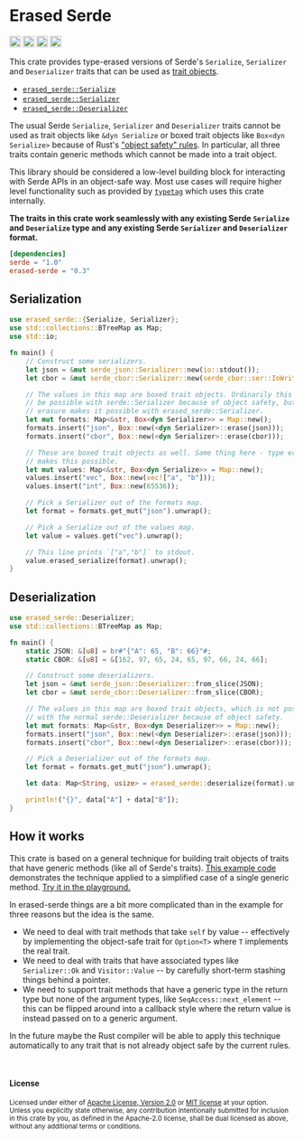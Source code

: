Erased Serde
============

[<img alt="github" src="https://img.shields.io/badge/github-dtolnay/erased--serde-8da0cb?style=for-the-badge&labelColor=555555&logo=github" height="20">](https://github.com/dtolnay/erased-serde)
[<img alt="crates.io" src="https://img.shields.io/crates/v/erased-serde.svg?style=for-the-badge&color=fc8d62&logo=rust" height="20">](https://crates.io/crates/erased-serde)
[<img alt="docs.rs" src="https://img.shields.io/badge/docs.rs-erased--serde-66c2a5?style=for-the-badge&labelColor=555555&logo=docs.rs" height="20">](https://docs.rs/erased-serde)
[<img alt="build status" src="https://img.shields.io/github/workflow/status/dtolnay/erased-serde/CI/master?style=for-the-badge" height="20">](https://github.com/dtolnay/erased-serde/actions?query=branch%3Amaster)

This crate provides type-erased versions of Serde's `Serialize`, `Serializer`
and `Deserializer` traits that can be used as [trait objects].

[trait objects]: https://doc.rust-lang.org/book/first-edition/trait-objects.html

- [`erased_serde::Serialize`](https://docs.rs/erased-serde/0.3/erased_serde/trait.Serialize.html)
- [`erased_serde::Serializer`](https://docs.rs/erased-serde/0.3/erased_serde/trait.Serializer.html)
- [`erased_serde::Deserializer`](https://docs.rs/erased-serde/0.3/erased_serde/trait.Deserializer.html)

The usual Serde `Serialize`, `Serializer` and `Deserializer` traits cannot be
used as trait objects like `&dyn Serialize` or boxed trait objects like
`Box<dyn Serialize>` because of Rust's ["object safety" rules]. In particular,
all three traits contain generic methods which cannot be made into a trait
object.

["object safety" rules]: http://huonw.github.io/blog/2015/01/object-safety/

This library should be considered a low-level building block for interacting
with Serde APIs in an object-safe way. Most use cases will require higher level
functionality such as provided by [`typetag`] which uses this crate internally.

[`typetag`]: https://github.com/dtolnay/typetag

**The traits in this crate work seamlessly with any existing Serde `Serialize`
and `Deserialize` type and any existing Serde `Serializer` and `Deserializer`
format.**

```toml
[dependencies]
serde = "1.0"
erased-serde = "0.3"
```

## Serialization

```rust
use erased_serde::{Serialize, Serializer};
use std::collections::BTreeMap as Map;
use std::io;

fn main() {
    // Construct some serializers.
    let json = &mut serde_json::Serializer::new(io::stdout());
    let cbor = &mut serde_cbor::Serializer::new(serde_cbor::ser::IoWrite::new(io::stdout()));

    // The values in this map are boxed trait objects. Ordinarily this would not
    // be possible with serde::Serializer because of object safety, but type
    // erasure makes it possible with erased_serde::Serializer.
    let mut formats: Map<&str, Box<dyn Serializer>> = Map::new();
    formats.insert("json", Box::new(<dyn Serializer>::erase(json)));
    formats.insert("cbor", Box::new(<dyn Serializer>::erase(cbor)));

    // These are boxed trait objects as well. Same thing here - type erasure
    // makes this possible.
    let mut values: Map<&str, Box<dyn Serialize>> = Map::new();
    values.insert("vec", Box::new(vec!["a", "b"]));
    values.insert("int", Box::new(65536));

    // Pick a Serializer out of the formats map.
    let format = formats.get_mut("json").unwrap();

    // Pick a Serialize out of the values map.
    let value = values.get("vec").unwrap();

    // This line prints `["a","b"]` to stdout.
    value.erased_serialize(format).unwrap();
}
```

## Deserialization

```rust
use erased_serde::Deserializer;
use std::collections::BTreeMap as Map;

fn main() {
    static JSON: &[u8] = br#"{"A": 65, "B": 66}"#;
    static CBOR: &[u8] = &[162, 97, 65, 24, 65, 97, 66, 24, 66];

    // Construct some deserializers.
    let json = &mut serde_json::Deserializer::from_slice(JSON);
    let cbor = &mut serde_cbor::Deserializer::from_slice(CBOR);

    // The values in this map are boxed trait objects, which is not possible
    // with the normal serde::Deserializer because of object safety.
    let mut formats: Map<&str, Box<dyn Deserializer>> = Map::new();
    formats.insert("json", Box::new(<dyn Deserializer>::erase(json)));
    formats.insert("cbor", Box::new(<dyn Deserializer>::erase(cbor)));

    // Pick a Deserializer out of the formats map.
    let format = formats.get_mut("json").unwrap();

    let data: Map<String, usize> = erased_serde::deserialize(format).unwrap();

    println!("{}", data["A"] + data["B"]);
}
```

## How it works

This crate is based on a general technique for building trait objects of traits
that have generic methods (like all of Serde's traits). [This example code]
demonstrates the technique applied to a simplified case of a single generic
method. [Try it in the playground.]

[This example code]: https://github.com/dtolnay/erased-serde/blob/master/explanation/main.rs
[Try it in the playground.]: https://play.rust-lang.org/?gist=c1111875e7462ba3d0190aacb2fc2211

In erased-serde things are a bit more complicated than in the example for three
reasons but the idea is the same.

- We need to deal with trait methods that take `self` by value -- effectively by
  implementing the object-safe trait for `Option<T>` where `T` implements the
  real trait.
- We need to deal with traits that have associated types like `Serializer::Ok`
  and `Visitor::Value` -- by carefully short-term stashing things behind a
  pointer.
- We need to support trait methods that have a generic type in the return type
  but none of the argument types, like `SeqAccess::next_element` -- this can be
  flipped around into a callback style where the return value is instead passed
  on to a generic argument.

In the future maybe the Rust compiler will be able to apply this technique
automatically to any trait that is not already object safe by the current rules.

<br>

#### License

<sup>
Licensed under either of <a href="LICENSE-APACHE">Apache License, Version
2.0</a> or <a href="LICENSE-MIT">MIT license</a> at your option.
</sup>

<br>

<sub>
Unless you explicitly state otherwise, any contribution intentionally submitted
for inclusion in this crate by you, as defined in the Apache-2.0 license, shall
be dual licensed as above, without any additional terms or conditions.
</sub>
